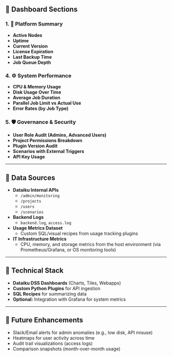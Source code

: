 ## 🧱 Dashboard Sections

### 1. 🏁 Platform Summary

- **Active Nodes**
- **Uptime**
- **Current Version**
- **License Expiration**
- **Last Backup Time**
- **Job Queue Depth**


### 4. ⚙️ System Performance

- **CPU & Memory Usage**
- **Disk Usage Over Time**
- **Average Job Duration**
- **Parallel Job Limit vs Actual Use**
- **Error Rates (by Job Type)**

### 5. 🛡️ Governance & Security

- **User Role Audit (Admins, Advanced Users)**
- **Project Permissions Breakdown**
- **Plugin Version Audit**
- **Scenarios with External Triggers**
- **API Key Usage**

---

## 📁 Data Sources

- **Dataiku Internal APIs**
  - `/admin/monitoring`
  - `/projects`
  - `/users`
  - `/scenarios`
- **Backend Logs**
  - `backend.log`, `access.log`
- **Usage Metrics Dataset**
  - Custom SQL/visual recipes from usage tracking plugins
- **IT Infrastructure Metrics**
  - CPU, memory, and storage metrics from the host environment (via Prometheus/Grafana, or OS monitoring tools)

---

## 🔧 Technical Stack

- **Dataiku DSS Dashboards** (Charts, Tiles, Webapps)
- **Custom Python Plugins** for API ingestion
- **SQL Recipes** for summarizing data
- **Optional:** Integration with Grafana for system metrics

---

## 🧩 Future Enhancements

- Slack/Email alerts for admin anomalies (e.g., low disk, API misuse)
- Heatmaps for user activity across time
- Audit trail visualizations (access logs)
- Comparison snapshots (month-over-month usage)





